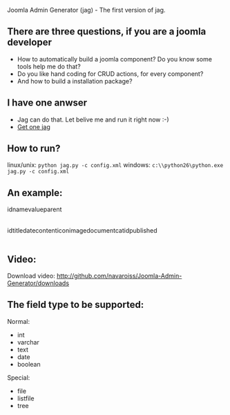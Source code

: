 Joomla Admin Generator (jag) - The first version of jag.

There are three questions, if you are a joomla developer
--------------------------------------------------------
- How to automatically build a joomla component? Do you know some tools help me do that?
- Do you like hand coding for CRUD actions, for every component?
- And how to build a installation package?


I have one anwser
-----------------
- Jag can do that. Let belive me and run it right now :-) 
- [Get one jag](http://github.com/navaroiss/Joomla-Admin-Generator/archives/master)

How to run?
-----------
linux/unix:
	`python jag.py -c config.xml`
windows:
	`c:\\python26\python.exe jag.py -c config.xml`

An example:
-----------
<component name="com_test" author="Your name" email="your.email@gmail.com">
	<table name="test_category" sort_name="category">
		<field type="int" length="11" auto_increment="true" primary_key="true">id</field>
		<field type="varchar" length="255">name</field>
		<field type="text">value</field>
		<field type="int" length="10" belong="id">parent</field>
	</table>
	<table name="test_entry" sort_name="entry">
		<field type="int" length="11" auto_increment="true" primary_key="true">id</field>
		<field type="varchar" length="250">title</field>
		<field type="date" design="%Y-%m-%d">date</field>
		<field type="text">content</field>
                <field type="listfile" folder="smilies">icon</field>
		<field type="file" file_type="image">image</field>
		<field type="file" file_type="document, compress">document</field>
		<field type="tree" table_name="test_category" table_field_name="name" table_field_primary="id" table_field_parent="parent">catid</field>
                <field type="boolean">published</field>
	</table>
</component>

Video:
------
Download video: http://github.com/navaroiss/Joomla-Admin-Generator/downloads

The field type to be supported:
-------------------------------

Normal:

- int
- varchar
- text
- date
- boolean


Special:

- file
- listfile
- tree
